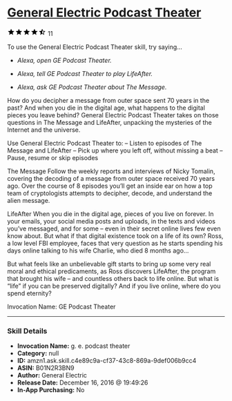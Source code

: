 # [General Electric Podcast Theater](http://alexa.amazon.com/#skills/amzn1.ask.skill.c4e89c9a-cf37-43c8-869a-9def006b9cc4)
![4.5 stars](../../images/ic_star_black_18dp_1x.png)![4.5 stars](../../images/ic_star_black_18dp_1x.png)![4.5 stars](../../images/ic_star_black_18dp_1x.png)![4.5 stars](../../images/ic_star_black_18dp_1x.png)![4.5 stars](../../images/ic_star_half_black_18dp_1x.png) 11

To use the General Electric Podcast Theater skill, try saying...

* *Alexa, open GE Podcast Theater.*

* *Alexa, tell GE Podcast Theater to play LifeAfter.*

* *Alexa, ask GE Podcast Theater about The Message.*

How do you decipher a message from outer space sent 70 years in the past? And when you die in the digital age, what happens to the digital pieces you leave behind? General Electric Podcast Theater takes on those questions in The Message and LifeAfter, unpacking the mysteries of the Internet and the universe.

Use General Electric Podcast Theater to:
– Listen to episodes of The Message and LifeAfter
– Pick up where you left off, without missing a beat
– Pause, resume or skip episodes 

The Message
Follow the weekly reports and interviews of Nicky Tomalin, covering the decoding of a message from outer space received 70 years ago. Over the course of 8 episodes you’ll get an inside ear on how a top team of cryptologists attempts to decipher, decode, and understand the alien message.

LifeAfter 
When you die in the digital age, pieces of you live on forever. In your emails, your social media posts and uploads, in the texts and videos you’ve messaged, and for some – even in their secret online lives few even know about. But what if that digital existence took on a life of its own? Ross, a low level FBI employee, faces that very question as he starts spending his days online talking to his wife Charlie, who died 8 months ago…

But what feels like an unbelievable gift starts to bring up some very real moral and ethical predicaments, as Ross discovers LifeAfter, the program that brought his wife – and countless others back to life online. But what is “life” if you can be preserved digitally? And if you live online, where do you spend eternity?

Invocation Name: 
GE Podcast Theater

***

### Skill Details

* **Invocation Name:** g. e. podcast theater
* **Category:** null
* **ID:** amzn1.ask.skill.c4e89c9a-cf37-43c8-869a-9def006b9cc4
* **ASIN:** B01N2R3BN9
* **Author:** General Electric
* **Release Date:** December 16, 2016 @ 19:49:26
* **In-App Purchasing:** No
